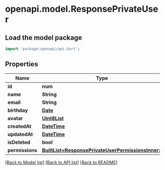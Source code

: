 # openapi.model.ResponsePrivateUser

## Load the model package
```dart
import 'package:openapi/api.dart';
```

## Properties
Name | Type | Description | Notes
------------ | ------------- | ------------- | -------------
**id** | **num** |  | [optional] 
**name** | **String** |  | [optional] 
**email** | **String** |  | [optional] 
**birthday** | [**Date**](Date.md) |  | [optional] 
**avatar** | [**Uint8List**](Uint8List.md) |  | [optional] 
**createdAt** | [**DateTime**](DateTime.md) |  | [optional] 
**updatedAt** | [**DateTime**](DateTime.md) |  | [optional] 
**isDeleted** | **bool** |  | [optional] 
**permissions** | [**BuiltList&lt;ResponsePrivateUserPermissionsInner&gt;**](ResponsePrivateUserPermissionsInner.md) |  | [optional] 

[[Back to Model list]](../README.md#documentation-for-models) [[Back to API list]](../README.md#documentation-for-api-endpoints) [[Back to README]](../README.md)


